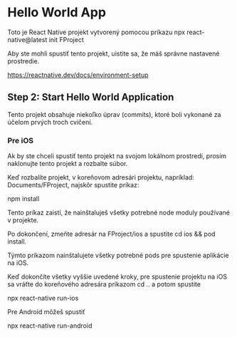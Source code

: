 # Hello World App

Toto je React Native projekt vytvorený pomocou príkazu npx react-native@latest init FProject

Aby ste mohli spustiť tento projekt, uistite sa, že máš správne nastavené prostredie.

https://reactnative.dev/docs/environment-setup

## Step 2: Start Hello World Application

Tento projekt obsahuje niekoľko úprav (commits), ktoré boli vykonané za účelom prvých troch cvičení.

### Pre iOS

Ak by ste chceli spustiť tento projekt na svojom lokálnom prostredí, prosím naklonujte tento projekt a rozbalte súbor.

Keď rozbalíte projekt, v koreňovom adresári projektu, napríklad: Documents/FProject, najskôr spustite príkaz:

npm install

Tento príkaz zaistí, že nainštaluješ všetky potrebné node moduly používané v projekte.

Po dokončení, zmeňte adresár na FProject/ios a spustite cd ios && pod install.

Týmto príkazom nainštalujete všetky potrebné pods pre spustenie aplikácie na iOS.

Keď dokončíte všetky vyššie uvedené kroky, pre spustenie projektu na iOS sa vráťte do koreňového adresára príkazom cd .. a potom spustite

npx react-native run-ios

Pre Android môžeš spustiť

npx react-native run-android
